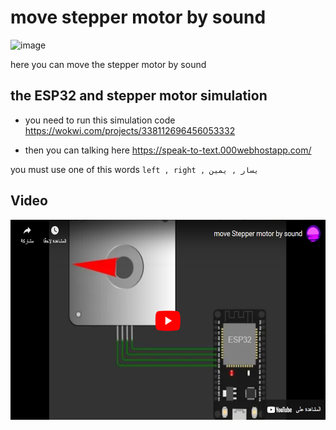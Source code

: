 # move stepper motor by sound

![image](https://user-images.githubusercontent.com/87250282/180929340-ded9823d-d43e-45e4-8582-cb28aeb7a0b3.png)

here you can move the stepper motor by sound

## the ESP32 and stepper motor simulation
- you need to run this simulation code https://wokwi.com/projects/338112696456053332 

- then you can talking here https://speak-to-text.000webhostapp.com/  

you must use one of this words `left , right , يسار , يمين`


## Video
<p align="center">
<a  href="https://www.youtube.com/watch?v=jiLBWxXWT1Y&ab_channel=ahmedalwafi" target="_blank" rel="noopener noreferrer" >
<img src="https://github.com/ahmed-code/move-stepper-motor-by-sound/blob/main/img.png"  height="320px">
</a>
</p>

